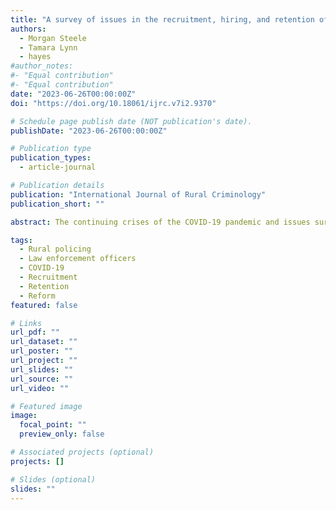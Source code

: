 ```yaml
---
title: "A survey of issues in the recruitment, hiring, and retention of law enforcement officers: Investigating the rural-urban divide"
authors:
  - Morgan Steele
  - Tamara Lynn
  - hayes
#author_notes:
#- "Equal contribution"
#- "Equal contribution"
date: "2023-06-26T00:00:00Z"
doi: "https://doi.org/10.18061/ijrc.v7i2.9370"

# Schedule page publish date (NOT publication's date).
publishDate: "2023-06-26T00:00:00Z"

# Publication type
publication_types:
  - article-journal

# Publication details
publication: "International Journal of Rural Criminology"
publication_short: ""

abstract: The continuing crises of the COVID-19 pandemic and issues surrounding disparate policing practices have illuminated an underlying issue facing law enforcement agencies- how to recruit, hire, and retain qualified officers. Using survey data from over 200 rural and urban agencies across three states, this article explores the various issues agencies have with recruitment and retention, paying particular attention to the apparent differences between agency type and size, as well as the extent of urbanization in the jurisdiction. The implications of and potential policy solutions to these issues are then discussed.

tags:
  - Rural policing
  - Law enforcement officers
  - COVID-19
  - Recruitment
  - Retention
  - Reform
featured: false

# Links
url_pdf: ""
url_dataset: ""
url_poster: ""
url_project: ""
url_slides: ""
url_source: ""
url_video: ""

# Featured image
image:
  focal_point: ""
  preview_only: false

# Associated projects (optional)
projects: []

# Slides (optional)
slides: ""
---
```

